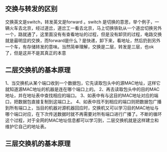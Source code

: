 




## 交换与转发的区别
交换英文是switch，转发英文是forward 。switch 是切换的意思，举个例子，一辆火车去北京，经过道岔，道岔工一看去北京，马上切换铁轨从一个道岔切换另外一个，路就通了，这里面没有有查看地址的过程，但是没有卸货的过程，电路交换就是最明显的交换，而forward是什么？是快递，卸下来，看地址，然后扔到另外一个车，有存储转发的意味。当然简单理解，交换是二层，转发是三层，也ok了，但是这并不是其真正的本意

## 二层交换机的基本原理
1、当交换机从某个端口收到一个数据包，它先读取包头中的源MAC地址，这样它就知道源MAC地址的机器是连在哪个端口上的。
2、再去读取包头中的目的MAC地址，并在地址表中查找相应的端口。
3、如表中有与这目的MAC地址对应的端口，把数据包直接复制到这端口上。
4、如表中找不到相应的端口则把数据包广播到所有端口上，当目的机器对源机器回应时，交换机又可以学习目的MAC地址与哪个端口对应，在下次传送数据时就不再需要对所有端口进行广播了。不断的循环这个过程，对于全网的MAC地址信息都可以学习到，二层交换机就是这样建立和维护它自己的地址表。

## 三层交换机的基本原理


##